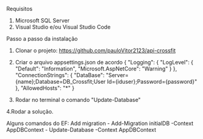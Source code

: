 Requisitos

1. Microsoft SQL Server
2. Visual Studio e/ou Visual Studio Code


Passo a passo da instalação

1. Clonar o projeto: https://github.com/pauloVitor2123/api-crossfit
2. Criar o arquivo appsettings.json de acordo 
{
  "Logging": {
    "LogLevel": {
      "Default": "Information",
      "Microsoft.AspNetCore": "Warning"
    }
  },
  "ConnectionStrings": {
    "DataBase": "Server={name};Database=DB_Crossfit;User Id={iduser};Password={password}"
  },
  "AllowedHosts": "*"
}

3. Rodar no terminal o comando "Update-Database"

4.Rodar a solução.

Alguns comandos do EF:
Add migration - Add-Migration initialDB -Context AppDBContext - Update-Database -Context AppDBContext

